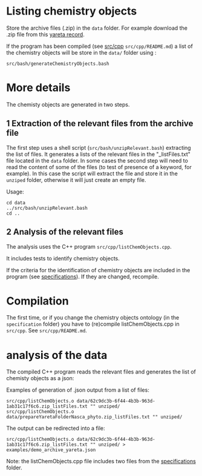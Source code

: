 # Listing chemistry objects

Store the archive files (.zip) in the `data` folder. For example download the .zip file from this [yareta record](https://yareta.unige.ch/frontend/archive/62c9dc3b-6f44-4b3b-963d-1ab31c17f6c6).

If the program has been compiled (see [src/cpp](../src/cpp/README.md) `src/cpp/README.md`) a list of the chemistry objects will be store in the `data/` folder using :
```
src/bash/generateChemistryObjects.bash
```

# More details 

The chemisty objects are generated in two steps.

## 1 Extraction of the relevant files from the archive file

The first step uses a shell script (`src/bash/unzipRelevant.bash`) extracting the list of files. It generates a lists of the relevant files in the "_listFiles.txt" file located in the `data` folder. In some cases the second step will need to read the content of some of the files (to test of presence of a keyword, for example). In this case the script will extract the file and store it in the `unziped` folder, otherwise it will just create an empty file.

Usage: 

```
cd data
../src/bash/unzipRelevant.bash
cd ..
```

## 2 Analysis of the relevant files 

The analysis uses the C++ program `src/cpp/listChemObjects.cpp`.

It includes tests to identify chemistry objects.

If the criteria for the identification of chemistry objects are included in the program (see [specifications](../specifications/README.md)).
If they are changed, recompile.

# Compilation 

The first time, or if you change the chemistry objects ontology (in the `specification` folder) you have to (re)compile listChemObjects.cpp in `src/cpp`. See `src/cpp/README.md`.

# analysis of the data

The compiled C++ program reads the relevant files and generates the list of chemisty objects as a json: 

Examples of generation of .json output from a list of files:
```
src/cpp/listChemObjects.o data/62c9dc3b-6f44-4b3b-963d-1ab31c17f6c6.zip_listFiles.txt "" unziped/
src/cpp/listChemObjects.o data/prepareYaretaFolderNasca_phyto.zip_listFiles.txt "" unziped/
```
The output can be redirected into a file:
```
src/cpp/listChemObjects.o data/62c9dc3b-6f44-4b3b-963d-1ab31c17f6c6.zip_listFiles.txt "" unziped/ > examples/demo_archive_yareta.json
```


Note: the listChemObjects.cpp file includes two files from the [specifications](../specifications/README.md) folder.

